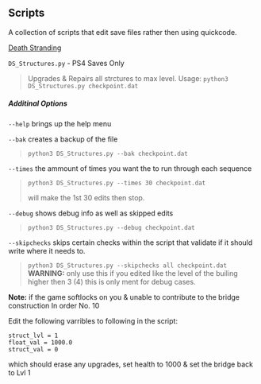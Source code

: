 ## Scripts

A collection of scripts that edit save files rather then using quickcode.

[Death Stranding](Death%20Stranding)  

`DS_Structures.py`  - PS4 Saves Only

> Upgrades & Repairs all strctures to max level.
> Usage: `python3 DS_Structures.py checkpoint.dat`

##### Additinal Options

`--help` brings up the help menu

`--bak` creates a backup of the file

> `python3 DS_Structures.py --bak checkpoint.dat`

`--times` the ammount of times you want the to run through each sequence

> `python3 DS_Structures.py --times 30 checkpoint.dat`
>
> will make the 1st 30 edits then stop.

`--debug` shows debug info as well as skipped edits

> `python3 DS_Structures.py --debug checkpoint.dat`

`--skipchecks` skips certain checks within the script that validate if it should write where it needs to.

> `python3 DS_Structures.py --skipchecks all checkpoint.dat`  
> **WARNING:** only use this if you edited like the level of the builing higher then 3 (4)
> this is only ment for debug cases.

**Note:** if the game softlocks on you & unable to contribute to the bridge construction In order No. 10

Edit the following varribles to following in the script:
```
struct_lvl = 1 
float_val = 1000.0 
struct_val = 0
```

which should erase any upgrades, set health to 1000 & set the bridge back to Lvl 1